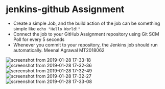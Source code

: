 # jenkins-github Assignment
- Create a simple Job, and the build action of the job can be something simple like ```echo "Hello World!"```
- Connect the job to your GitHub Assignment repository using Git SCM Poll for every 5 seconds
- Whenever you commit to your repository, the Jenkins job should run automatically.
Meenal Agrawal MT2018062

![screenshot from 2019-01-28 17-33-18](https://user-images.githubusercontent.com/46561853/51836097-5e0a3480-2325-11e9-8793-e54dab71ccb9.png)
![screenshot from 2019-01-28 17-32-36](https://user-images.githubusercontent.com/46561853/51836099-5e0a3480-2325-11e9-98da-adfd5a4e2068.png)
![screenshot from 2019-01-28 17-32-49](https://user-images.githubusercontent.com/46561853/51836101-5ea2cb00-2325-11e9-9d78-963259f29a16.png)
![screenshot from 2019-01-28 17-32-27](https://user-images.githubusercontent.com/46561853/51836102-5ea2cb00-2325-11e9-8cba-21b866795b3d.png)
![screenshot from 2019-01-28 17-33-08](https://user-images.githubusercontent.com/46561853/51836103-5f3b6180-2325-11e9-9b98-2cfe49fefcbf.png)


